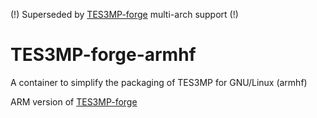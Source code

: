(!) Superseded by [TES3MP-forge](https://github.com/GrimKriegor/TES3MP-forge) multi-arch support (!)

# TES3MP-forge-armhf

A container to simplify the packaging of TES3MP for GNU/Linux (armhf)

ARM version of [TES3MP-forge](https://github.com/grimkriegor/TES3MP-forge)
